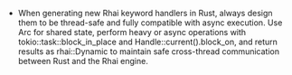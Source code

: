 - When generating new Rhai keyword handlers in Rust, always design them to be thread-safe and fully compatible with async execution. Use Arc for shared state, perform heavy or async operations with tokio::task::block_in_place and Handle::current().block_on, and return results as rhai::Dynamic to maintain safe cross-thread communication between Rust and the Rhai engine.
